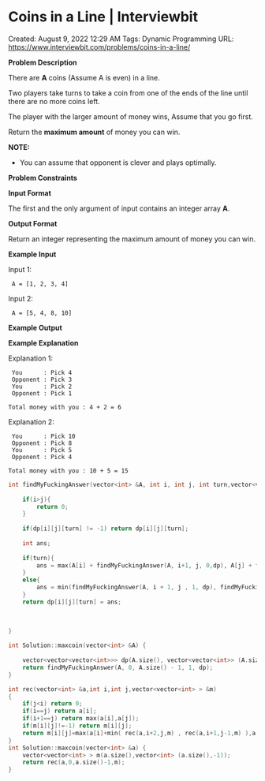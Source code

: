 # Coins in a Line | Interviewbit

Created: August 9, 2022 12:29 AM
Tags: Dynamic Programming
URL: https://www.interviewbit.com/problems/coins-in-a-line/

**Problem Description**

There are **A** coins (Assume A is even) in a line.

Two players take turns to take a coin from one of the ends of the line until there are no more coins left.

The player with the larger amount of money wins, Assume that you go first.

Return the **maximum amount** of money you can win.

**NOTE:**

- You can assume that opponent is clever and plays optimally.

**Problem Constraints**

**Input Format**

The first and the only argument of input contains an integer array **A**.

**Output Format**

Return an integer representing the maximum amount of money you can win.

**Example Input**

Input 1:

```
 A = [1, 2, 3, 4]

```

Input 2:

```
 A = [5, 4, 8, 10]

```

**Example Output**

**Example Explanation**

Explanation 1:

```
 You      : Pick 4
 Opponent : Pick 3
 You      : Pick 2
 Opponent : Pick 1

Total money with you : 4 + 2 = 6

```

Explanation 2:

```
 You      : Pick 10
 Opponent : Pick 8
 You      : Pick 5
 Opponent : Pick 4

Total money with you : 10 + 5 = 15

```

```cpp
int findMyFuckingAnswer(vector<int> &A, int i, int j, int turn,vector<vector<vector<int>>> &dp){
    
    if(i>j){
        return 0;
    }
    
    if(dp[i][j][turn] != -1) return dp[i][j][turn];
    
    int ans;
    
    if(turn){
        ans = max(A[i] + findMyFuckingAnswer(A, i+1, j, 0,dp), A[j] + findMyFuckingAnswer(A, i, j-1, 0, dp));
    }
    else{
        ans = min(findMyFuckingAnswer(A, i + 1, j , 1, dp), findMyFuckingAnswer(A, i, j-1, 1, dp));
    }
    return dp[i][j][turn] = ans;
    
    
    
}

int Solution::maxcoin(vector<int> &A) {
    
    vector<vector<vector<int>>> dp(A.size(), vector<vector<int>> (A.size(), vector<int>(2, -1)));
    return findMyFuckingAnswer(A, 0, A.size() - 1, 1, dp);
}
```

```cpp
int rec(vector<int> &a,int i,int j,vector<vector<int> > &m)
{
    if(j<i) return 0;
    if(i==j) return a[i];
    if(i+1==j) return max(a[i],a[j]);
    if(m[i][j]!=-1) return m[i][j];
    return m[i][j]=max(a[i]+min( rec(a,i+2,j,m) , rec(a,i+1,j-1,m) ),a[j]+min( rec(a,i+1,j-1,m),rec(a,i,j-2,m) ) );
}
int Solution::maxcoin(vector<int> &a) {
    vector<vector<int> > m(a.size(),vector<int> (a.size(),-1));
    return rec(a,0,a.size()-1,m);   
}
```